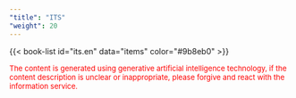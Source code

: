 ```yaml
---
"title": "ITS"
"weight": 20
---
```


{{< book-list id="its.en" data="items" color="#9b8eb0" >}}
<p>
   <font color="red" size="2pt">The content is generated using generative artificial intelligence technology, if the content description is unclear or inappropriate, please forgive and react with the information service.</font>
</p>
